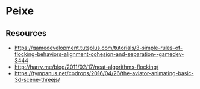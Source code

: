 # Peixe

## Resources

- https://gamedevelopment.tutsplus.com/tutorials/3-simple-rules-of-flocking-behaviors-alignment-cohesion-and-separation--gamedev-3444
- http://harry.me/blog/2011/02/17/neat-algorithms-flocking/
- https://tympanus.net/codrops/2016/04/26/the-aviator-animating-basic-3d-scene-threejs/
